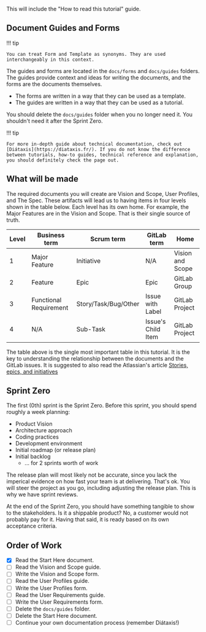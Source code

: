 This will include the "How to read this tutorial" guide.

## Document Guides and Forms

!!! tip

    You can treat Form and Template as synonyms. They are used interchangeably in this context.

The guides and forms are located in the `docs/forms` and `docs/guides` folders. The guides provide context and ideas for writing the documents, and the forms are the documents themselves.

* The forms are written in a way that they can be used as a template. 
* The guides are written in a way that they can be used as a tutorial.

You should delete the `docs/guides` folder when you no longer need it. You shouldn't need it after the Sprint Zero.

!!! tip

    For more in-depth guide about technical documentation, check out [Diátaxis](https://diataxis.fr/). If you do not know the difference between tutorials, how-to guides, technical reference and explanation, you should definitely check the page out.

## What will be made

The required documents you will create are Vision and Scope, User Profiles, and The Spec. These artifacts will lead us to having items in four levels shown in the table below. Each level has its own home. For example, the Major Features are in the Vision and Scope. That is their single source of truth.

| Level | Business term          | Scrum term           | GitLab term        | Home             |
| ----- | ---------------------- | -------------------- | ------------------ | ---------------- |
| 1     | Major Feature          | Initiative           | N/A                | Vision and Scope |
| 2     | Feature                | Epic                 | Epic               | GitLab Group     |
| 3     | Functional Requirement | Story/Task/Bug/Other | Issue with Label   | GitLab Project   |
| 4     | N/A                    | Sub-Task             | Issue's Child Item | GitLab Project   |

The table above is the single most important table in this tutorial. It is the key to understanding the relationship between the documents and the GitLab issues. It is suggested to also read the Atlassian's article [Stories, epics, and initiatives](https://www.atlassian.com/agile/project-management/epics-stories-themes)

## Sprint Zero

The first (0th) sprint is the Sprint Zero. Before this sprint, you should spend roughly a week planning:

* Product Vision
* Architecture approach
* Coding practices
* Development environment
* Initial roadmap (or release plan)
* Initial backlog
    * ... for 2 sprints worth of work

The release plan will most likely not be accurate, since you lack the imperical evidence on how fast your team is at delivering. That's ok. You will steer the project as you go, including adjusting the release plan. This is why we have sprint reviews.

At the end of the Sprint Zero, you should have something tangible to show to the stakeholders. Is it a shippable product? No, a customer would not probably pay for it. Having that said, it is ready based on its own acceptance criteria.

## Order of Work

- [x] Read the Start Here document.
- [ ] Read the Vision and Scope guide.
- [ ] Write the Vision and Scope form.
- [ ] Read the User Profiles guide.
- [ ] Write the User Profiles form.
- [ ] Read the User Requirements guide.
- [ ] Write the User Requirements form.
- [ ] Delete the `docs/guides` folder.
- [ ] Delete the Start Here document.
- [ ] Continue your own documentation process (remember Diátaxis!)